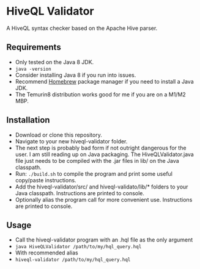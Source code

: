 # HiveQL Validator
A HiveQL syntax checker based on the Apache Hive parser.

## Requirements
- Only tested on the Java 8 JDK.
- ```java -version```
- Consider installing Java 8 if you run into issues.
- Recommend [Homebrew](https://brew.sh/) package manager if you need to install a Java JDK.
- The Temurin8 distribution works good for me if you are on a M1/M2 MBP.

## Installation
- Download or clone this repository.
- Navigate to your new hiveql-validator folder.
- The next step is probably bad form if not outright dangerous for the user. I am still reading up on Java packaging. The HiveQLValidator.java file just needs to be compiled with the .jar files in lib/ on the Java classpath.
- Run: ```./build.sh``` to compile the program and print some useful copy/paste instructions.
- Add the hiveql-validator/src/ and hiveql-validato/lib/* folders to your Java classpath. Instructions are printed to console.
- Optionally alias the program call for more convenient use. Instructions are printed to console.

## Usage
- Call the hiveql-validator program with an .hql file as the only argument
- ```java HiveQLValidator /path/to/my/hql_query.hql```
- With recommended alias
- ```hiveql-validator /path/to/my/hql_query.hql```
